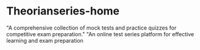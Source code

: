 # Theorianseries-home
"A comprehensive collection of mock tests and practice quizzes for competitive exam preparation."  "An online test series platform for effective learning and exam preparation
